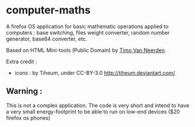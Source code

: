 computer-maths
==============

A firefox OS application for basic mathematic operations applied to computers : base switching, files weight converter, random number generator, base64 converter, etc.

Based on HTML Mini-tools (Public Domain) by [Timo Van Neerden](http://lehollandaisvolant.net/).

 Extra credit :
 - icons : by Tiheum, under CC-BY-3.0 http://tiheum.deviantart.com/

## Warning :
This is not a complex application. The code is very short and intend to have a very small energy-footprint to be able to run on low-end devices ($20 firefox os phones)
